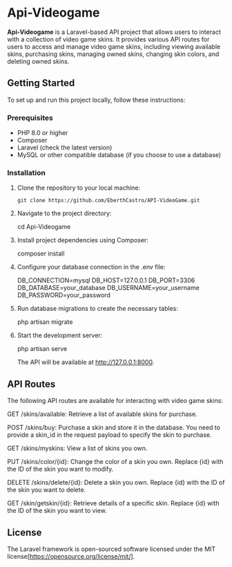 # Api-Videogame

**Api-Videogame** is a Laravel-based API project that allows users to interact with a collection of video game skins. It provides various API routes for users to access and manage video game skins, including viewing available skins, purchasing skins, managing owned skins, changing skin colors, and deleting owned skins.

## Getting Started

To set up and run this project locally, follow these instructions:

### Prerequisites

- PHP 8.0 or higher
- Composer
- Laravel (check the latest version)
- MySQL or other compatible database (if you choose to use a database)

### Installation

1. Clone the repository to your local machine:

   ```shell
   git clone https://github.com/EberthCastro/API-VideoGame.git

2. Navigate to the project directory:

   cd Api-Videogame

3. Install project dependencies using Composer:

   composer install

4. Configure your database connection in the .env file:

   DB_CONNECTION=mysql
   DB_HOST=127.0.0.1
   DB_PORT=3306
   DB_DATABASE=your_database
   DB_USERNAME=your_username
   DB_PASSWORD=your_password

5. Run database migrations to create the necessary tables:

   php artisan migrate

6. Start the development server:
  
   php artisan serve

   The API will be available at http://127.0.0.1:8000.

## API Routes

The following API routes are available for interacting with video game skins:

GET /skins/available: Retrieve a list of available skins for purchase.

POST /skins/buy: Purchase a skin and store it in the database. You need to provide a skin_id in the request payload to specify the skin to purchase.

GET /skins/myskins: View a list of skins you own.

PUT /skins/color/{id}: Change the color of a skin you own. Replace {id} with the ID of the skin you want to modify.

DELETE /skins/delete/{id}: Delete a skin you own. Replace {id} with the ID of the skin you want to delete.

GET /skin/getskin/{id}: Retrieve details of a specific skin. Replace {id} with the ID of the skin you want to view.

## License

The Laravel framework is open-sourced software licensed under the MIT license[https://opensource.org/license/mit/].

